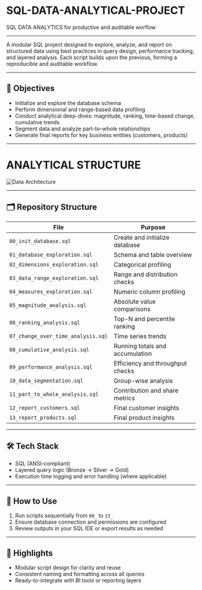 # SQL-DATA-ANALYTICAL-PROJECT
SQL DATA ANALYTICS for productive and auditable worflow

---

A modular SQL project designed to explore, analyze, and report on structured data using best practices in query design, performance tracking, and layered analysis. Each script builds upon the previous, forming a reproducible and auditable workflow.

---

## 🧭 Objectives

- Initialize and explore the database schema  
- Perform dimensional and range-based data profiling  
- Conduct analytical deep-dives: magnitude, ranking, time-based change, cumulative trends  
- Segment data and analyze part-to-whole relationships  
- Generate final reports for key business entities (customers, products)

---
# ANALYTICAL STRUCTURE

![Data Architecture](docs/DATA_ARCHITECTURE.png)

---

## 🗂️ Repository Structure

| File | Purpose |
|------|---------|
| `00_init_database.sql` | Create and initialize database |
| `01_database_exploration.sql` | Schema and table overview |
| `02_dimensions_exploration.sql` | Categorical profiling |
| `03_data_range_exploration.sql` | Range and distribution checks |
| `04_measures_exploration.sql` | Numeric column profiling |
| `05_magnitude_analysis.sql` | Absolute value comparisons |
| `06_ranking_analysis.sql` | Top-N and percentile ranking |
| `07_change_over_time_analysis.sql` | Time series trends |
| `08_cumulative_analysis.sql` | Running totals and accumulation |
| `09_performance_analysis.sql` | Efficiency and throughput checks |
| `10_data_segmentation.sql` | Group-wise analysis |
| `11_part_to_whole_analysis.sql` | Contribution and share metrics |
| `12_report_customers.sql` | Final customer insights |
| `13_report_products.sql` | Final product insights |

---

## 🛠️ Tech Stack

- SQL (ANSI-compliant)  
- Layered query logic (Bronze → Silver → Gold)  
- Execution time logging and error handling (where applicable)

---

## 🚀 How to Use

1. Run scripts sequentially from `00_` to `13_`  
2. Ensure database connection and permissions are configured  
3. Review outputs in your SQL IDE or export results as needed

---

## 📌 Highlights

- Modular script design for clarity and reuse  
- Consistent naming and formatting across all queries  
- Ready-to-integrate with BI tools or reporting layers
